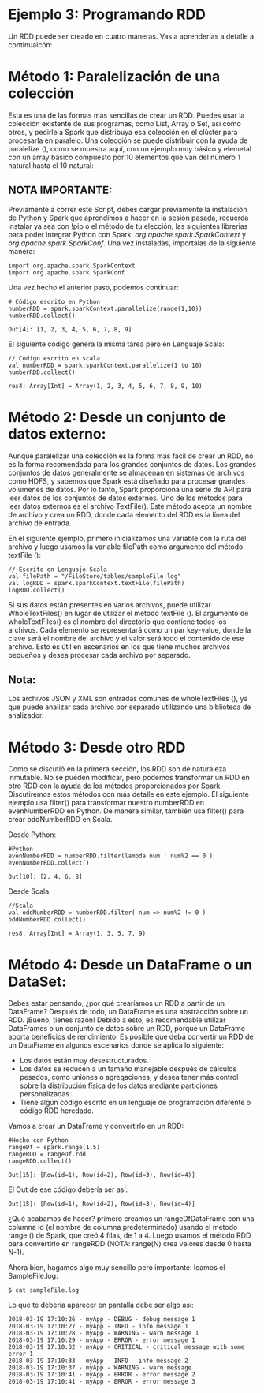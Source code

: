 # Ejemplo 3: Programando RDD

Un RDD puede ser creado en cuatro maneras. Vas a aprenderlas a detalle a continuaicón:

# Método 1: Paralelización de una colección
Esta es una de las formas más sencillas de crear un RDD. Puedes usar la colección existente de sus programas, como List, Array o Set, así como otros, y pedirle a Spark que distribuya esa colección en el clúster para procesarla en paralelo. Una colección se puede distribuir con la ayuda de paralelize (), como se muestra aquí, con un ejemplo muy básico y elemetal con un array básico compuesto por 10 elementos que van del número 1 natural hasta el 10 natural:

## NOTA IMPORTANTE:
Previamente a correr este Script, debes cargar previamente la instalación de Python y Spark que aprendimos a hacer en la sesión pasada, recuerda instalar ya sea con !pip o el método de tu elección, las siguientes librerias para poder integrar Python con Spark: _org.apache.spark.SparkContext_
y _org.apache.spark.SparkConf_. Una vez instaladas, importalas de la siguiente manera:

```
import org.apache.spark.SparkContext
import org.apache.spark.SparkConf
```

Una vez hecho el anterior paso, podemos continuar:

```
# Código escrito en Python
numberRDD = spark.sparkContext.parallelize(range(1,10))
numberRDD.collect()

Out[4]: [1, 2, 3, 4, 5, 6, 7, 8, 9]
```

El siguiente código genera la misma tarea pero en Lenguaje Scala:

```
// Codigo escrito en scala
val numberRDD = spark.sparkContext.parallelize(1 to 10)
numberRDD.collect()

res4: Array[Int] = Array(1, 2, 3, 4, 5, 6, 7, 8, 9, 10)
```

# Método 2: Desde un conjunto de datos externo: 
Aunque paralelizar una colección es la forma más fácil de crear un RDD, no es la forma recomendada para los grandes conjuntos de datos. Los grandes conjuntos de datos generalmente se almacenan en sistemas de archivos como HDFS, y sabemos que Spark está diseñado para procesar grandes volúmenes de datos. Por lo tanto, Spark proporciona una serie de API para leer datos de los conjuntos de datos externos. Uno de los métodos para leer datos externos es el archivo TextFile(). Este método acepta un nombre de archivo y crea un RDD, donde cada elemento del RDD es la línea del archivo de entrada.

En el siguiente ejemplo, primero inicializamos una variable con la ruta del archivo y luego usamos la variable filePath como argumento del método textFile ():

```
// Escrito en Lenguaje Scala
val filePath = "/FileStore/tables/sampleFile.log"
val logRDD = spark.sparkContext.textFile(filePath)
logRDD.collect()
```

Si sus datos están presentes en varios archivos, puede utilizar WholeTextFiles() en lugar de utilizar el método textFile (). El argumento de wholeTextFiles() es el nombre del directorio que contiene todos los archivos. Cada elemento se representará como un par key-value, donde la clave será el nombre del archivo y el valor será todo el contenido de ese archivo. Esto es útil en escenarios en los que tiene muchos archivos pequeños y desea procesar cada archivo por separado.

## Nota:
Los archivos JSON y XML son entradas comunes de wholeTextFiles (), ya que puede analizar cada archivo por separado utilizando una biblioteca de analizador.

# Método 3: Desde otro RDD
Como se discutió en la primera sección, los RDD son de naturaleza inmutable. No se pueden modificar, pero podemos transformar un RDD en otro RDD con la ayuda de los métodos proporcionados por Spark. Discutiremos estos métodos con más detalle en este ejemplo. El siguiente ejemplo usa filter() para transformar nuestro numberRDD en evenNumberRDD en Python. De manera similar, también usa filter() para crear oddNumberRDD en Scala.

Desde Python:

```
#Python
evenNumberRDD = numberRDD.filter(lambda num : num%2 == 0 )
evenNumberRDD.collect()

Out[10]: [2, 4, 6, 8]
```

Desde Scala:

```
//Scala 
val oddNumberRDD = numberRDD.filter( num => num%2 != 0 )
oddNumberRDD.collect()

res8: Array[Int] = Array(1, 3, 5, 7, 9)
```

# Método 4: Desde un DataFrame o un DataSet:
Debes estar pensando, ¿por qué crearíamos un RDD a partir de un DataFrame? Después de todo, un DataFrame es una abstracción sobre un RDD. ¡Bueno, tienes razón! Debido a esto, es recomendable utilizar DataFrames o un conjunto de datos sobre un RDD, porque un DataFrame aporta beneficios de rendimiento. Es posible que deba convertir un RDD de un DataFrame en algunos escenarios donde se aplica lo siguiente:

- Los datos están muy desestructurados.
- Los datos se reducen a un tamaño manejable después de cálculos pesados, como uniones o agregaciones, y desea tener más control sobre la distribución física de los datos mediante particiones personalizadas.
- Tiene algún código escrito en un lenguaje de programación diferente o código RDD heredado.

Vamos a crear un DataFrame y convertirlo en un RDD:

```
#Hecho con Python
rangeDf = spark.range(1,5)
rangeRDD = rangeDf.rdd
rangeRDD.collect()

Out[15]: [Row(id=1), Row(id=2), Row(id=3), Row(id=4)]
```

El Out de ese código debería ser así:
```
Out[15]: [Row(id=1), Row(id=2), Row(id=3), Row(id=4)]
```

¿Qué acabamos de hacer? primero creamos un rangeDfDataFrame con una columna id (el nombre de columna predeterminado) usando el método range () de Spark, que creó 4 filas, de 1 a 4. Luego usamos el método RDD para convertirlo en rangeRDD (NOTA: range(N) crea valores desde 0 hasta N-1).

Ahora bien, hagamos algo muy sencillo pero importante: leamos el SampleFile.log:

```
$ cat sampleFile.log 
```

Lo que te debería aparecer en pantalla debe ser algo así:

```
2018-03-19 17:10:26 - myApp - DEBUG - debug message 1
2018-03-19 17:10:27 - myApp - INFO - info message 1
2018-03-19 17:10:28 - myApp - WARNING - warn message 1
2018-03-19 17:10:29 - myApp - ERROR - error message 1
2018-03-19 17:10:32 - myApp - CRITICAL - critical message with some error 1
2018-03-19 17:10:33 - myApp - INFO - info message 2
2018-03-19 17:10:37 - myApp - WARNING - warn message
2018-03-19 17:10:41 - myApp - ERROR - error message 2
2018-03-19 17:10:41 - myApp - ERROR - error message 3
```

